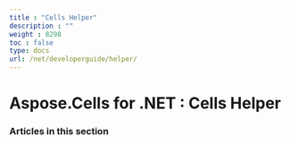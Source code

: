 ```yaml
---
title : "Cells Helper" 
description : "" 
weight : 8298 
toc : false
type: docs
url: /net/developerguide/helper/
---
```


# Aspose.Cells for .NET : Cells Helper


### Articles in this section

           


